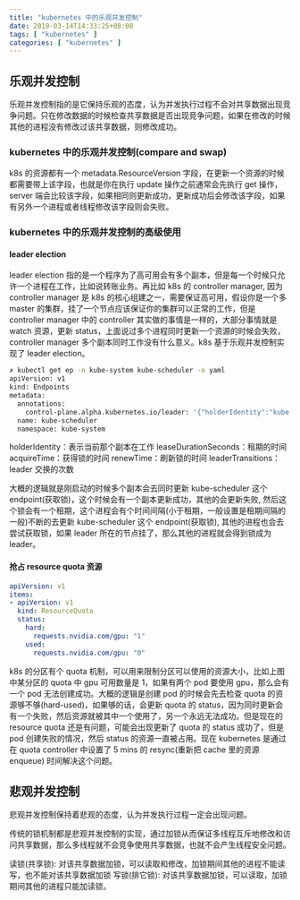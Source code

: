 ```yaml
---
title: "kubernetes 中的乐观并发控制"
date: 2019-03-14T14:33:25+08:00
tags: [ "kubernetes" ]
categories: [ "kubernetes" ]
---
```


## 乐观并发控制

乐观并发控制指的是它保持乐观的态度，认为并发执行过程不会对共享数据出现竞争问题。只在修改数据的时候检查共享数据是否出现竞争问题，如果在修改的时候其他的进程没有修改过该共享数据，则修改成功。<!--more--> 

### kubernetes 中的乐观并发控制(compare and swap)

k8s 的资源都有一个 metadata.ResourceVersion 字段，在更新一个资源的时候都需要带上该字段，也就是你在执行 update 操作之前通常会先执行 get 操作，server 端会比较该字段，如果相同则更新成功，更新成功后会修改该字段，如果有另外一个进程或者线程修改该字段则会失败。

### kubernetes 中的乐观并发控制的高级使用

#### leader election

leader election 指的是一个程序为了高可用会有多个副本，但是每一个时候只允许一个进程在工作，比如说转账业务。再比如 k8s 的 controller manager, 因为 controller manager 是 k8s 的核心组建之一，需要保证高可用，假设你是一个多 master 的集群，挂了一个节点应该保证你的集群可以正常的工作，但是 controller manager 中的 controller 其实做的事情是一样的，大部分事情就是 watch 资源，更新 status，上面说过多个进程同时更新一个资源的时候会失败，controller manager 多个副本同时工作没有什么意义。k8s 基于乐观并发控制实现了 leader election。
```bash
✗ kubectl get ep -n kube-system kube-scheduler -o yaml
apiVersion: v1
kind: Endpoints
metadata:
  annotations:
    control-plane.alpha.kubernetes.io/leader: '{"holderIdentity":"kube-master-1_ad5220de-2442-11e9-91f6-52540025e0cf","leaseDurationSeconds":15,"acquireTime":"2019-02-22T02:09:15Z","renewTime":"2019-03-14T07:37:19Z","leaderTransitions":1}'
  name: kube-scheduler
  namespace: kube-system
```
holderIdentity：表示当前那个副本在工作
leaseDurationSeconds：租期的时间
acquireTime：获得锁的时间
renewTime：刷新锁的时间
leaderTransitions：leader 交换的次数

大概的逻辑就是刚启动的时候多个副本会去同时更新 kube-scheduler 这个 endpoint(获取锁)，这个时候会有一个副本更新成功，其他的会更新失败, 然后这个锁会有一个租期，这个进程会有个时间间隔(小于租期，一般设置是租期间隔的一般)不断的去更新 kube-scheduler 这个 endpoint(获取锁), 其他的进程也会去尝试获取锁，如果 leader 所在的节点挂了，那么其他的进程就会得到锁成为 leader。

#### 抢占 resource quota 资源
```yaml
apiVersion: v1
items:
- apiVersion: v1
  kind: ResourceQuota
  status:
    hard:
      requests.nvidia.com/gpu: "1"
    used:
      requests.nvidia.com/gpu: "0"
```

k8s 的分区有个 quota 机制，可以用来限制分区可以使用的资源大小，比如上图中某分区的 quota 中 gpu 可用数量是 1，如果有两个 pod 要使用 gpu，那么会有一个 pod 无法创建成功。大概的逻辑是创建 pod 的时候会先去检查 quota 的资源够不够(hard-used)，如果够的话，会更新 quota 的 status，因为同时更新会有一个失败，然后资源就被其中一个使用了，另一个永远无法成功。但是现在的 resource quota 还是有问题，可能会出现更新了 quota 的 status 成功了，但是 pod 创建失败的情况，然后 status 的资源一直被占用。现在 kubernetes 是通过在 quota controller 中设置了 5 mins 的 resync(重新把 cache 里的资源 enqueue) 时间解决这个问题。

## 悲观并发控制
悲观并发控制保持着悲观的态度，认为并发执行过程一定会出现问题。

传统的锁机制都是悲观并发控制的实现，通过加锁从而保证多线程互斥地修改和访问共享数据，那么多线程就不会竞争使用共享数据，也就不会产生线程安全问题。

读锁(共享锁): 对该共享数据加锁，可以读取和修改，加锁期间其他的进程不能读写，也不能对该共享数据加锁
写锁(排它锁): 对该共享数据加锁，可以读取，加锁期间其他的进程只能加读锁。
